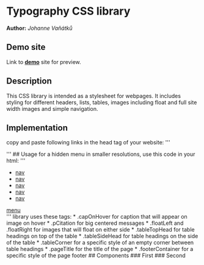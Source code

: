 # Typography CSS library
**Author:** *Johanne Vaňátků*
## Demo site
Link to **[demo](http://www.github.io)** site for preview.
## Description
This CSS library is intended as a stylesheet for webpages. It includes styling for different headers, lists, tables, images including float and full site width images and simple navigation.
## Implementation
copy and paste following links in the head tag of your website:
''' <link rel="stylesheet" href="./style.css">
<link rel="stylesheet" href="./fonts.css">
'''
## Usage
for a hidden menu in smaller resolutions, use this code in your html:
''' <nav>
            <ul id="nav">
                <a href=""><li>nav</li></a>
                <a href=""><li>nav</li></a>
                <a href=""><li>nav</li></a>
                <a href=""><li>nav</li></a>
                <a href=""><li>nav</li></a>
            </ul>
            <a href="#nav" class="navActivator">menu</a>
        </nav>
'''
library uses these tags:
* .capOnHover for caption that will appear on image on hover
* .pCitation for big centered messages
* .floatLeft and .floatRight for images that will float on either side
* .tableTopHead for table headings on top of the table
* .tableSideHead for table headings on the side of the table
* .tableCorner for a specific style of an empty corner between table headings
* .pageTitle for the title of the page
* .footerContainer for a specific style of the page footer
## Components
### First
### Second
